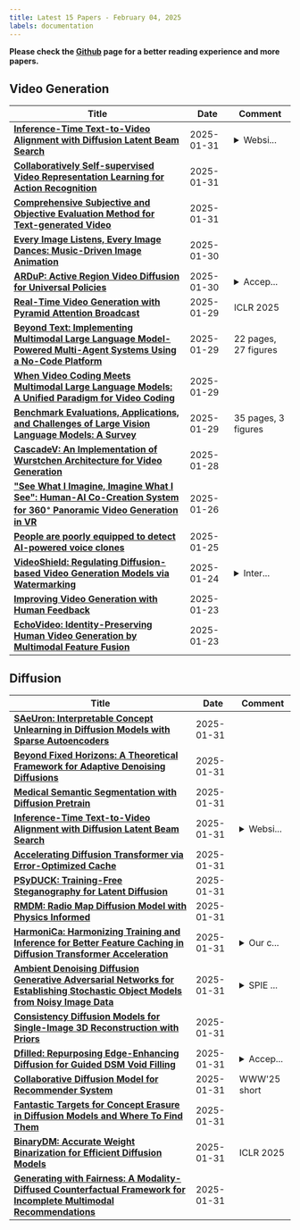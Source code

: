 ```yaml
---
title: Latest 15 Papers - February 04, 2025
labels: documentation
---
```

**Please check the [Github](https://github.com/zezhishao/MTS_Daily_ArXiv) page for a better reading experience and more papers.**

## Video Generation
| **Title** | **Date** | **Comment** |
| --- | --- | --- |
| **[Inference-Time Text-to-Video Alignment with Diffusion Latent Beam Search](http://arxiv.org/abs/2501.19252v1)** | 2025-01-31 | <details><summary>Websi...</summary><p>Website: https://sites.google.com/view/t2v-dlbs</p></details> |
| **[Collaboratively Self-supervised Video Representation Learning for Action Recognition](http://arxiv.org/abs/2401.07584v2)** | 2025-01-31 |  |
| **[Comprehensive Subjective and Objective Evaluation Method for Text-generated Video](http://arxiv.org/abs/2501.08545v2)** | 2025-01-31 |  |
| **[Every Image Listens, Every Image Dances: Music-Driven Image Animation](http://arxiv.org/abs/2501.18801v1)** | 2025-01-30 |  |
| **[ARDuP: Active Region Video Diffusion for Universal Policies](http://arxiv.org/abs/2406.13301v2)** | 2025-01-30 | <details><summary>Accep...</summary><p>Accepted by IROS 2024 (Oral)</p></details> |
| **[Real-Time Video Generation with Pyramid Attention Broadcast](http://arxiv.org/abs/2408.12588v2)** | 2025-01-29 | ICLR 2025 |
| **[Beyond Text: Implementing Multimodal Large Language Model-Powered Multi-Agent Systems Using a No-Code Platform](http://arxiv.org/abs/2501.00750v2)** | 2025-01-29 | 22 pages, 27 figures |
| **[When Video Coding Meets Multimodal Large Language Models: A Unified Paradigm for Video Coding](http://arxiv.org/abs/2408.08093v2)** | 2025-01-29 |  |
| **[Benchmark Evaluations, Applications, and Challenges of Large Vision Language Models: A Survey](http://arxiv.org/abs/2501.02189v3)** | 2025-01-29 | 35 pages, 3 figures |
| **[CascadeV: An Implementation of Wurstchen Architecture for Video Generation](http://arxiv.org/abs/2501.16612v1)** | 2025-01-28 |  |
| **["See What I Imagine, Imagine What I See": Human-AI Co-Creation System for 360$^\circ$ Panoramic Video Generation in VR](http://arxiv.org/abs/2501.15456v1)** | 2025-01-26 |  |
| **[People are poorly equipped to detect AI-powered voice clones](http://arxiv.org/abs/2410.03791v2)** | 2025-01-25 |  |
| **[VideoShield: Regulating Diffusion-based Video Generation Models via Watermarking](http://arxiv.org/abs/2501.14195v1)** | 2025-01-24 | <details><summary>Inter...</summary><p>International Conference on Learning Representations (ICLR) 2025</p></details> |
| **[Improving Video Generation with Human Feedback](http://arxiv.org/abs/2501.13918v1)** | 2025-01-23 |  |
| **[EchoVideo: Identity-Preserving Human Video Generation by Multimodal Feature Fusion](http://arxiv.org/abs/2501.13452v1)** | 2025-01-23 |  |

## Diffusion
| **Title** | **Date** | **Comment** |
| --- | --- | --- |
| **[SAeUron: Interpretable Concept Unlearning in Diffusion Models with Sparse Autoencoders](http://arxiv.org/abs/2501.18052v2)** | 2025-01-31 |  |
| **[Beyond Fixed Horizons: A Theoretical Framework for Adaptive Denoising Diffusions](http://arxiv.org/abs/2501.19373v1)** | 2025-01-31 |  |
| **[Medical Semantic Segmentation with Diffusion Pretrain](http://arxiv.org/abs/2501.19265v1)** | 2025-01-31 |  |
| **[Inference-Time Text-to-Video Alignment with Diffusion Latent Beam Search](http://arxiv.org/abs/2501.19252v1)** | 2025-01-31 | <details><summary>Websi...</summary><p>Website: https://sites.google.com/view/t2v-dlbs</p></details> |
| **[Accelerating Diffusion Transformer via Error-Optimized Cache](http://arxiv.org/abs/2501.19243v1)** | 2025-01-31 |  |
| **[PSyDUCK: Training-Free Steganography for Latent Diffusion](http://arxiv.org/abs/2501.19172v1)** | 2025-01-31 |  |
| **[RMDM: Radio Map Diffusion Model with Physics Informed](http://arxiv.org/abs/2501.19160v1)** | 2025-01-31 |  |
| **[HarmoniCa: Harmonizing Training and Inference for Better Feature Caching in Diffusion Transformer Acceleration](http://arxiv.org/abs/2410.01723v3)** | 2025-01-31 | <details><summary>Our c...</summary><p>Our code will be released upon acceptance. The Change Logs on Page 9 reveal our significant changes compared with v1 and v2</p></details> |
| **[Ambient Denoising Diffusion Generative Adversarial Networks for Establishing Stochastic Object Models from Noisy Image Data](http://arxiv.org/abs/2501.19094v1)** | 2025-01-31 | <details><summary>SPIE ...</summary><p>SPIE Medical Imaging 2025</p></details> |
| **[Consistency Diffusion Models for Single-Image 3D Reconstruction with Priors](http://arxiv.org/abs/2501.16737v2)** | 2025-01-31 |  |
| **[Dfilled: Repurposing Edge-Enhancing Diffusion for Guided DSM Void Filling](http://arxiv.org/abs/2501.15440v2)** | 2025-01-31 | <details><summary>Accep...</summary><p>Accepted to IEEE/CVF Winter Conference on Applications of Computer Vision Workshops (WACVW)</p></details> |
| **[Collaborative Diffusion Model for Recommender System](http://arxiv.org/abs/2501.18997v1)** | 2025-01-31 | WWW'25 short |
| **[Fantastic Targets for Concept Erasure in Diffusion Models and Where To Find Them](http://arxiv.org/abs/2501.18950v1)** | 2025-01-31 |  |
| **[BinaryDM: Accurate Weight Binarization for Efficient Diffusion Models](http://arxiv.org/abs/2404.05662v5)** | 2025-01-31 | ICLR 2025 |
| **[Generating with Fairness: A Modality-Diffused Counterfactual Framework for Incomplete Multimodal Recommendations](http://arxiv.org/abs/2501.11916v2)** | 2025-01-31 |  |

